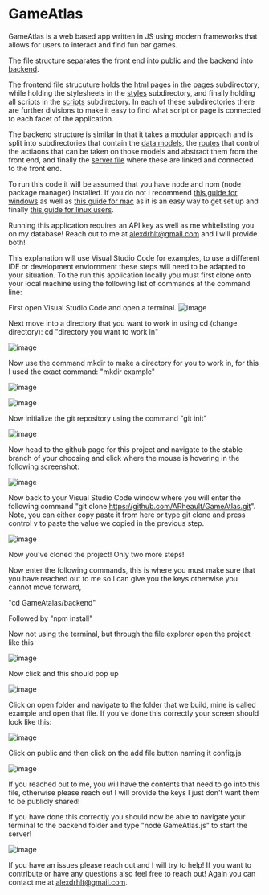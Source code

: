 # GameAtlas
GameAtlas is a web based app written in JS using modern frameworks that allows for users to interact and find fun bar games.

The file structure separates the front end into [public](https://github.com/ARheault/GameAtlas/tree/development/public) and the backend into [backend](https://github.com/ARheault/GameAtlas/tree/development/backend).

The frontend file strucuture holds the html pages in the [pages](https://github.com/ARheault/GameAtlas/tree/development/public/pages) subdirectory, while holding the stylesheets in the [styles](https://github.com/ARheault/GameAtlas/tree/development/public/styles) subdirectory, and finally holding all scripts in the [scripts](https://github.com/ARheault/GameAtlas/tree/development/public/scripts) subdirectory. In each of these subdirectories there are further divisions to make it easy to find what script or page is connected to each facet of the application.

The backend structure is similar in that it takes a modular approach and is split into subdirectories that contain the [data models](https://github.com/ARheault/GameAtlas/tree/development/backend/models), the [routes](https://github.com/ARheault/GameAtlas/tree/development/backend/routes) that control the actiaons that can be taken on those models and abstract them from the front end, and finally the [server file](https://github.com/ARheault/GameAtlas/blob/development/backend/GameAtlas.js) where these are linked and connected to the front end.


To run this code it will be assumed that you have node and npm (node package manager) installed. If you do not I recommend [this guide for windows](https://phoenixnap.com/kb/install-node-js-npm-on-windows) as well as [this guide for mac](https://treehouse.github.io/installation-guides/mac/node-mac.html) as it is an easy way to get set up and finally [this guide for linux users](https://linuxize.com/post/how-to-install-node-js-on-ubuntu-18.04/).


Running this application requires an API key as well as me whitelisting you on my database! Reach out to me at alexdrhlt@gmail.com and I will provide both!


This explanation will use Visual Studio Code for examples, to use a different IDE or development enviornment these steps will need to be adapted to your situation.
To the run this application locally you must first clone onto your local machine using the following list of commands at the command line:

First open Visual Studio Code and open a terminal.
![image](https://user-images.githubusercontent.com/71666828/120891143-bc154980-c5bb-11eb-8274-4c119b2934b4.png)

Next move into a directory that you want to work in using cd (change directory): cd "directory you want to work in"

![image](https://user-images.githubusercontent.com/71666828/120891177-fbdc3100-c5bb-11eb-9fac-0bc14b653a1a.png)


Now use the command mkdir to make a directory for you to work in, for this I used the exact command: "mkdir example"

![image](https://user-images.githubusercontent.com/71666828/120891212-2e862980-c5bc-11eb-824b-8decfc977ef2.png)

![image](https://user-images.githubusercontent.com/71666828/120891216-33e37400-c5bc-11eb-9f75-c1bf691c9dcc.png)

Now initialize the git repository using the command "git init"

![image](https://user-images.githubusercontent.com/71666828/120891230-507fac00-c5bc-11eb-9549-e578e6d85f92.png)

Now head to the github page for this project and navigate to the stable branch of your choosing and click where the mouse is hovering in the following screenshot:

![image](https://user-images.githubusercontent.com/71666828/120891307-b3714300-c5bc-11eb-80f3-d069cadb14ec.png)

Now back to your Visual Studio Code window where you will enter the following command "git clone https://github.com/ARheault/GameAtlas.git".
Note, you can either copy paste it from here or type git clone and press control v to paste the value we copied in the previous step.

![image](https://user-images.githubusercontent.com/71666828/120891394-4dd18680-c5bd-11eb-89ee-982156d170e6.png)

Now you've cloned the project! Only two more steps!

Now enter the following commands, this is where you must make sure that you have reached out to me so I can give you the keys otherwise you cannot move forward,

"cd GameAtalas/backend"

Followed by "npm install"

Now not using the terminal, but through the file explorer open the project like this

![image](https://user-images.githubusercontent.com/71666828/120891583-38109100-c5be-11eb-958e-c9faf83eedcc.png)


Now click and this should pop up

![image](https://user-images.githubusercontent.com/71666828/120891586-4068cc00-c5be-11eb-80ac-89b7e7dc9003.png)

Click on open folder and navigate to the folder that we build, mine is called example and open that file.
If you've done this correctly your screen should look like this:

![image](https://user-images.githubusercontent.com/71666828/120891613-5f675e00-c5be-11eb-8250-72412a46e5c4.png)

Click on public and then click on the add file button naming it config.js

![image](https://user-images.githubusercontent.com/71666828/120891665-989fce00-c5be-11eb-9ca5-3ba43fa94b8b.png)

If you reached out to me, you will have the contents that need to go into this file, otherwise please reach out I will provide the keys I just don't want them to be publicly shared!

If you have done this correctly you should now be able to navigate your terminal to the backend folder and type "node GameAtlas.js" to start the server!


![image](https://user-images.githubusercontent.com/71666828/120891755-149a1600-c5bf-11eb-8f65-2ee1529acce3.png)

If you have an issues please reach out and I will try to help! If you want to contribute or have any questions also feel free to reach out! Again you can contact me at alexdrhlt@gmail.com.
